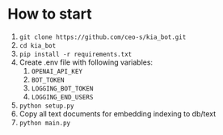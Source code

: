 # How to start

1. `git clone https://github.com/ceo-s/kia_bot.git`
2. `cd kia_bot`
3. `pip install -r requirements.txt`
4. Create .env file with following variables:
   1. `OPENAI_API_KEY`
   2. `BOT_TOKEN`
   3. `LOGGING_BOT_TOKEN`
   4. `LOGGING_END_USERS`
5. `python setup.py`
6. Copy all text documents for embedding indexing to db/text
7. `python main.py`
